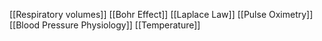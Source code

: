 [[Respiratory volumes]]
[[Bohr Effect]]
[[Laplace Law]]
[[Pulse Oximetry]]
[[Blood Pressure Physiology]]
[[Temperature]]